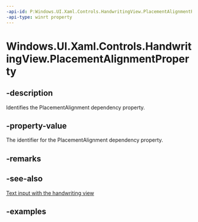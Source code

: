 ```yaml
---
-api-id: P:Windows.UI.Xaml.Controls.HandwritingView.PlacementAlignmentProperty
-api-type: winrt property
---
```


<!-- Property syntax.
public DependencyProperty PlacementAlignmentProperty { get; }
-->

# Windows.UI.Xaml.Controls.HandwritingView.PlacementAlignmentProperty

## -description

Identifies the PlacementAlignment dependency property.

## -property-value

The identifier for the PlacementAlignment dependency property.

## -remarks

## -see-also

[Text input with the handwriting view](/windows/uwp/design/controls-and-patterns/text-handwriting-view)

## -examples

